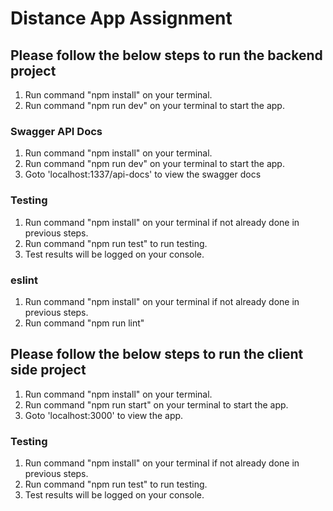 # Distance App Assignment

## Please follow the below steps to run the backend project

1.  Run command "npm install" on your terminal.
2.  Run command "npm run dev" on your terminal to start the app.

### Swagger API Docs

1.  Run command "npm install" on your terminal.
2.  Run command "npm run dev" on your terminal to start the app.
3.  Goto 'localhost:1337/api-docs' to view the swagger docs

### Testing

1.  Run command "npm install" on your terminal if not already done in previous steps.
2.  Run command "npm run test" to run testing.
3.  Test results will be logged on your console.

### eslint

1. Run command "npm install" on your terminal if not already done in previous steps.
2. Run command "npm run lint"

## Please follow the below steps to run the client side project

1.  Run command "npm install" on your terminal.
2.  Run command "npm run start" on your terminal to start the app.
3.  Goto 'localhost:3000' to view the app.

### Testing

1.  Run command "npm install" on your terminal if not already done in previous steps.
2.  Run command "npm run test" to run testing.
3.  Test results will be logged on your console.
